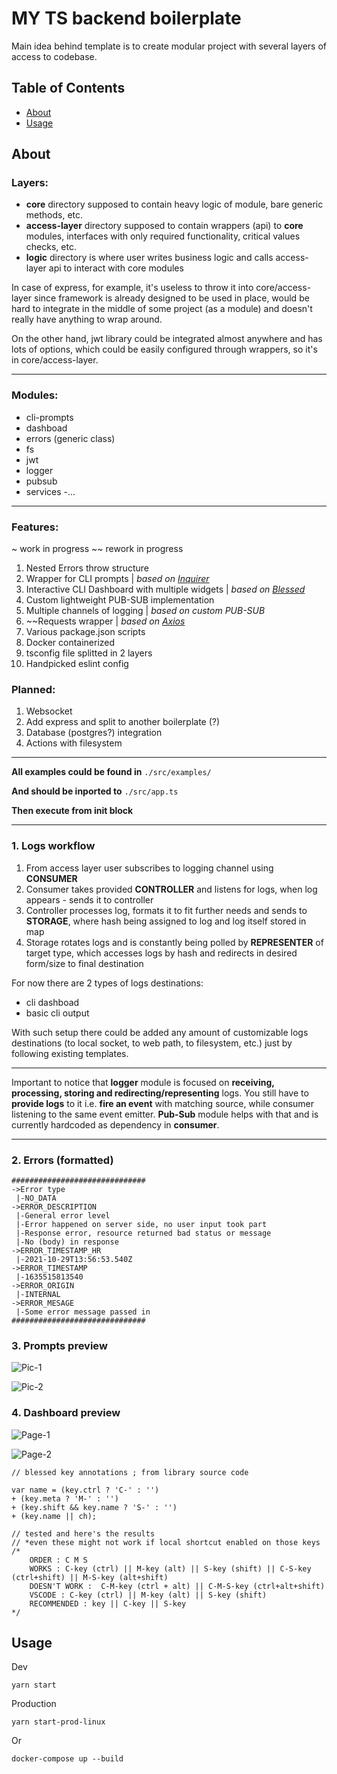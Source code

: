 # MY TS backend boilerplate

Main idea behind template is to create modular project with several layers of access to codebase.

## Table of Contents

- [About](#about)
- [Usage](#usage)

## About <a name = "about"></a>

### Layers:

- **core** directory supposed to contain heavy logic of module, bare generic methods, etc. 
- **access-layer** directory supposed to contain wrappers (api) to **core** modules, interfaces with only required functionality, critical values checks, etc. 
- **logic** directory is where user writes business logic and calls access-layer api to interact with core modules

In case of express, for example, it's useless to throw it into core/access-layer since framework is already designed to be used in place, would be hard to integrate in the middle of some project (as a module) and doesn't really have anything to wrap around.

On the other hand, jwt library could be integrated almost anywhere and has lots of options, which could be easily configured through wrappers, so it's in core/access-layer.

---

### Modules:
- cli-prompts
- dashboad
- errors (generic class)
- fs
- jwt
- logger
- pubsub
- services
-...

---

### Features:

~ work in progress ~~ rework in progress

1. Nested Errors throw structure
2. Wrapper for CLI prompts | _based on [Inquirer](https://www.npmjs.com/package/inquirer)_
3. Interactive CLI Dashboard with multiple widgets  | _based on [Blessed](https://www.npmjs.com/package/blessed)_
4. Custom lightweight PUB-SUB implementation 
5. Multiple channels of logging | _based on custom PUB-SUB_
6. ~~Requests wrapper | _based on [Axios](https://www.npmjs.com/package/axios)_
7. Various package.json scripts
8. Docker containerized
9. tsconfig file splitted in 2 layers
10. Handpicked eslint config

### Planned:

1. Websocket
2. Add express and split to another boilerplate (?)
3. Database (postgres?) integration
4. Actions with filesystem

---

**All examples could be found in** 
`./src/examples/` 

**And should be inported to** 
`./src/app.ts` 

**Then execute from init block**

---

### 1. Logs workflow

1. From access layer user subscribes to logging channel using **CONSUMER**
2. Consumer takes provided **CONTROLLER** and listens for logs, when log appears - sends it to controller
3. Controller processes log, formats it to fit further needs and sends to **STORAGE**, where hash being assigned to log and log itself stored in map
4. Storage rotates logs and is constantly being polled by **REPRESENTER** of target type, which accesses logs by hash and redirects in desired form/size to final destination

For now there are 2 types of logs destinations:
- cli dashboad
- basic cli output

With such setup there could be added any amount of customizable logs destinations (to local socket, to web path, to filesystem, etc.) just by following existing templates.

---

Important to notice that **logger** module is focused on **receiving, processing, storing and redirecting/representing** logs. You still have to **provide logs** to it i.e. **fire an event** with matching source, while consumer listening to the same event emitter. **Pub-Sub** module helps with that and is currently hardcoded as dependency in **consumer**.

---

### 2. Errors (formatted)

```
##############################
->Error type
 |-NO_DATA
->ERROR_DESCRIPTION
 |-General error level
 |-Error happened on server side, no user input took part
 |-Response error, resource returned bad status or message
 |-No (body) in response
->ERROR_TIMESTAMP_HR
 |-2021-10-29T13:56:53.540Z
->ERROR_TIMESTAMP
 |-1635515813540
->ERROR_ORIGIN
 |-INTERNAL
->ERROR_MESAGE
 |-Some error message passed in
##############################
```

### 3. Prompts preview

![Pic-1](https://github.com/SanariSan/ts-boilerplate-v2/blob/master/assets/prompt-1.png?raw=true) 

![Pic-2](https://github.com/SanariSan/ts-boilerplate-v2/blob/master/assets/prompt-2.png?raw=true)

### 4. Dashboard preview

![Page-1](https://github.com/SanariSan/ts-boilerplate-v2/blob/master/assets/cli-1.png?raw=true) 

![Page-2](https://github.com/SanariSan/ts-boilerplate-v2/blob/master/assets/cli-2.png?raw=true)

```
// blessed key annotations ; from library source code

var name = (key.ctrl ? 'C-' : '')
+ (key.meta ? 'M-' : '')
+ (key.shift && key.name ? 'S-' : '')
+ (key.name || ch);

// tested and here's the results
// *even these might not work if local shortcut enabled on those keys
/*
    ORDER : C M S
	WORKS : C-key (ctrl) || M-key (alt) || S-key (shift) || C-S-key (ctrl+shift) || M-S-key (alt+shift)
	DOESN'T WORK :  C-M-key (ctrl + alt) || C-M-S-key (ctrl+alt+shift)
	VSCODE : C-key (ctrl) || M-key (alt) || S-key (shift)
    RECOMMENDED : key || C-key || S-key
*/
```

## Usage <a name = "usage"></a>

Dev

`yarn start`

Production

`yarn start-prod-linux`

Or

`docker-compose up --build`
